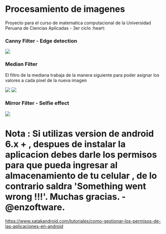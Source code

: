 <h1>Procesamiento de imagenes</h1>
<span>Proyecto para el curso de matematica computacional de la Universidad Peruana de Ciencias Aplicadas - 3er ciclo :heart:</span>
<h3>Canny Filter - Edge detection</h3>
<img src = "http://fileadmin.cs.lth.se/cs/Personal/Calle_Lejdfors/pyip/edges.png" />
<br>
<h3>Median Filter</h3>
<p>El filtro de la mediana trabaja de la manera siguiente para poder asignar los valores a cada pixel de la nueva imagen</p>
<img src = "http://in.mathworks.com/matlabcentral/mlc-downloads/downloads/submissions/16201/versions/3/previews/toolbox_image/html/content_08.png" />
<img src = "http://artemhlezin.com/images/posts/median/median.gif" />
<br>
<h3>Mirror Filter - Selfie effect</h3>
<img src ="https://is5-ssl.mzstatic.com/image/thumb/Purple49/v4/26/b6/20/26b620da-31a1-b2e1-35a7-73bcaaabfa90/source/512x512bb.jpg" />


<br>

<h1>Nota :  Si utilizas version de android 6.x + , despues de instalar la aplicacion debes darle los permisos para que pueda ingresar al almacenamiento de tu celular , de lo contrario saldra 'Something went wrong !!!'. Muchas gracias.  - @enzoftware.</h1>

<a> https://www.xatakandroid.com/tutoriales/como-gestionar-los-permisos-de-las-aplicaciones-en-android </a>
